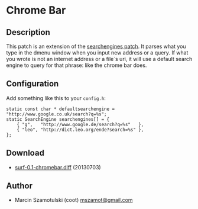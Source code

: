 Chrome Bar
==========

Description
-----------

This patch is an extension of the [searchengines
patch](//surf.suckless.org/patches/searchengines).  It parses what you
type in the dmenu window when you input new address or a query.  If what you
wrote is not an internet address or a file`s uri, it will use a default search
engine to query for that phrase: like the chrome bar does.


Configuration
-------------

Add something like this to your `config.h`:

    static const char * defaultsearchengine = "http://www.google.co.uk/search?q=%s";
    static SearchEngine searchengines[] = {
	    { "g",   "http://www.google.de/search?q=%s"   },
	    { "leo", "http://dict.leo.org/ende?search=%s" },
    };

Download
--------

* [surf-0.1-chromebar.diff](surf-0.1-chromebar.diff) (20130703)

Author
------

* Marcin Szamotulski (coot) <mszamot@gmail.com>
